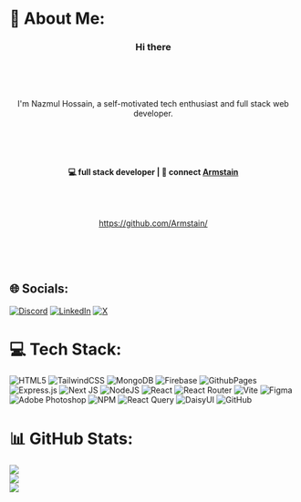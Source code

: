 
# 💫 About Me:
<h3 align="center"> Hi there </h3><br><br><p align="center"><br>I'm Nazmul Hossain, a self-motivated tech enthusiast and full stack web developer.<br></p><br><br><h4 align="center"><br>💻 full stack developer | 💬 connect <a href="https://twitter.com/Armstain">Armstain</a><br></h4><br><p  align="center"><br><a href="https://github.com/Armstain/">https://github.com/Armstain/</a><br></p><br><br><br/>


## 🌐 Socials:
[![Discord](https://img.shields.io/badge/Discord-%237289DA.svg?logo=discord&logoColor=white)](https://discord.gg/https://discord.com/invite/6CHR25Jh) [![LinkedIn](https://img.shields.io/badge/LinkedIn-%230077B5.svg?logo=linkedin&logoColor=white)](https://linkedin.com/in/nhadnan) [![X](https://img.shields.io/badge/X-black.svg?logo=X&logoColor=white)](https://x.com/armstain) 

# 💻 Tech Stack:
![HTML5](https://img.shields.io/badge/html5-%23E34F26.svg?style=for-the-badge&logo=html5&logoColor=white) ![TailwindCSS](https://img.shields.io/badge/tailwindcss-%2338B2AC.svg?style=for-the-badge&logo=tailwind-css&logoColor=white) ![MongoDB](https://img.shields.io/badge/MongoDB-%234ea94b.svg?style=for-the-badge&logo=mongodb&logoColor=white) ![Firebase](https://img.shields.io/badge/firebase-%23039BE5.svg?style=for-the-badge&logo=firebase) ![GithubPages](https://img.shields.io/badge/github%20pages-121013?style=for-the-badge&logo=github&logoColor=white) ![Express.js](https://img.shields.io/badge/express.js-%23404d59.svg?style=for-the-badge&logo=express&logoColor=%2361DAFB) ![Next JS](https://img.shields.io/badge/Next-black?style=for-the-badge&logo=next.js&logoColor=white) ![NodeJS](https://img.shields.io/badge/node.js-6DA55F?style=for-the-badge&logo=node.js&logoColor=white) ![React](https://img.shields.io/badge/react-%2320232a.svg?style=for-the-badge&logo=react&logoColor=%2361DAFB) ![React Router](https://img.shields.io/badge/React_Router-CA4245?style=for-the-badge&logo=react-router&logoColor=white) ![Vite](https://img.shields.io/badge/vite-%23646CFF.svg?style=for-the-badge&logo=vite&logoColor=white) ![Figma](https://img.shields.io/badge/figma-%23F24E1E.svg?style=for-the-badge&logo=figma&logoColor=white) ![Adobe Photoshop](https://img.shields.io/badge/adobe%20photoshop-%2331A8FF.svg?style=for-the-badge&logo=adobe%20photoshop&logoColor=white) ![NPM](https://img.shields.io/badge/NPM-%23CB3837.svg?style=for-the-badge&logo=npm&logoColor=white) ![React Query](https://img.shields.io/badge/-React%20Query-FF4154?style=for-the-badge&logo=react%20query&logoColor=white) ![DaisyUI](https://img.shields.io/badge/daisyui-5A0EF8?style=for-the-badge&logo=daisyui&logoColor=white) ![GitHub](https://img.shields.io/badge/github-%23121011.svg?style=for-the-badge&logo=github&logoColor=white)
# 📊 GitHub Stats:
![](https://github-readme-stats.vercel.app/api?username=armstain&theme=radical&hide_border=true&include_all_commits=true&count_private=true)<br/>
![](https://github-readme-streak-stats.herokuapp.com/?user=armstain&theme=radical&hide_border=true)<br/>
![](https://github-readme-stats.vercel.app/api/top-langs/?username=armstain&theme=radical&hide_border=true&include_all_commits=true&count_private=true&layout=compact)

